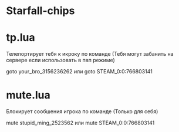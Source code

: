 # Starfall-chips
# tp.lua 
  Телепортирует тебя к икроку по команде (Тебя могут забанить на сервере если использовать в пвп режиме)
  
  goto your_bro_3156236262
  или
  goto STEAM_0:0:766803141
  # mute.lua
  Блокирует сообшения игрока по команде (Только для себя)

   mute stupid_ming_2523562
   или
   mute STEAM_0:0:766803141

